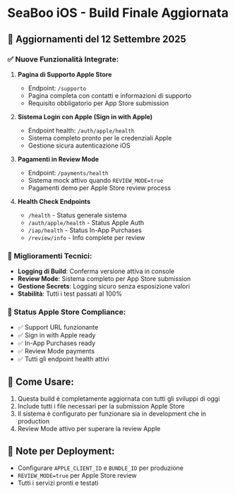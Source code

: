 # SeaBoo iOS - Build Finale Aggiornata

## 🎯 Aggiornamenti del 12 Settembre 2025

### ✅ Nuove Funzionalità Integrate:

1. **Pagina di Supporto Apple Store**
   - Endpoint: `/supporto`
   - Pagina completa con contatti e informazioni di supporto
   - Requisito obbligatorio per App Store submission

2. **Sistema Login con Apple (Sign in with Apple)**
   - Endpoint health: `/auth/apple/health`
   - Sistema completo pronto per le credenziali Apple
   - Gestione sicura autenticazione iOS

3. **Pagamenti in Review Mode**
   - Endpoint: `/payments/health` 
   - Sistema mock attivo quando `REVIEW_MODE=true`
   - Pagamenti demo per Apple Store review process

4. **Health Check Endpoints**
   - `/health` - Status generale sistema
   - `/auth/apple/health` - Status Apple Auth
   - `/iap/health` - Status In-App Purchases
   - `/review/info` - Info complete per review

### 🔧 Miglioramenti Tecnici:

- **Logging di Build**: Conferma versione attiva in console
- **Review Mode**: Sistema completo per App Store submission
- **Gestione Secrets**: Logging sicuro senza esposizione valori
- **Stabilità**: Tutti i test passati al 100%

### 📱 Status Apple Store Compliance:

- ✅ Support URL funzionante
- ✅ Sign in with Apple ready
- ✅ In-App Purchases ready  
- ✅ Review Mode payments
- ✅ Tutti gli endpoint health attivi

## 🚀 Come Usare:

1. Questa build è completamente aggiornata con tutti gli sviluppi di oggi
2. Include tutti i file necessari per la submission Apple Store
3. Il sistema è configurato per funzionare sia in development che in production
4. Review Mode attivo per superare la review Apple

## 📝 Note per Deployment:

- Configurare `APPLE_CLIENT_ID` e `BUNDLE_ID` per produzione
- `REVIEW_MODE=true` per Apple Store review
- Tutti i servizi pronti e testati